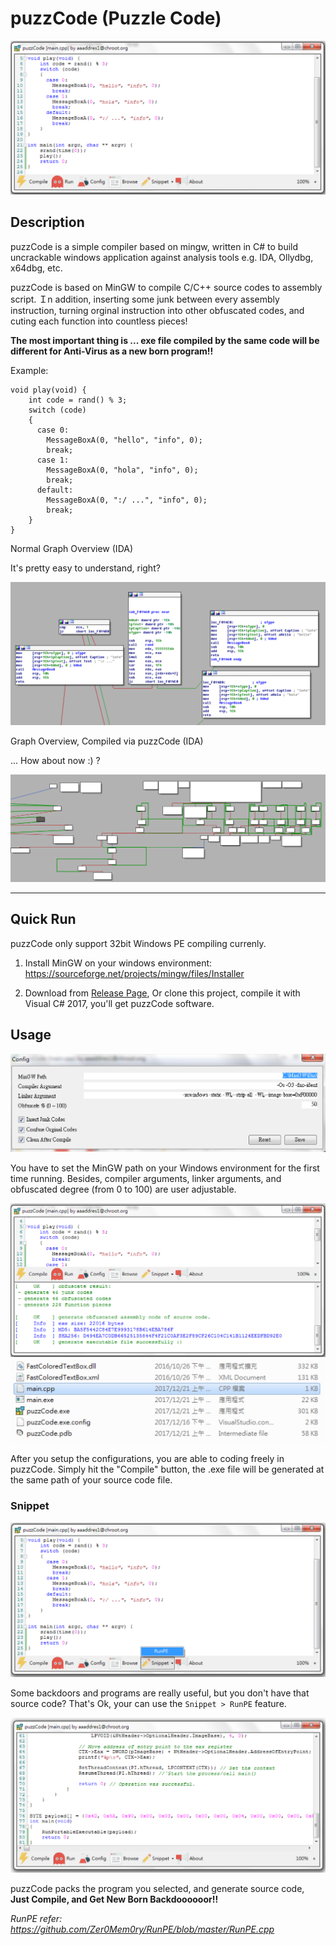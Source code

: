 # puzzCode (Puzzle Code)

![螢幕快照 2017-12-21 上午6.21.38.png](resources/02666CA47DBF6E48FF90A7D53556B865.png)

## Description

puzzCode is a simple compiler based on mingw, written in C# to build uncrackable windows application against analysis tools e.g. IDA, Ollydbg, x64dbg, etc.

puzzCode is based on MinGW to compile C/C++ source codes to assembly script. Ｉn addition, inserting some junk between every assembly instruction, turning orginal instruction into other obfuscated codes, and cuting each function into countless pieces! 

**The most important thing is ... exe file compiled by the same code will be different for Anti-Virus as a new born program!!**

Example: 
```
void play(void) {
    int code = rand() % 3;
    switch (code)
    {
      case 0:
        MessageBoxA(0, "hello", "info", 0);
        break;
      case 1:
        MessageBoxA(0, "hola", "info", 0);
        break;
      default:
        MessageBoxA(0, ":/ ...", "info", 0);
        break;
    }
}   
```

Normal Graph Overview (IDA)

It's pretty easy to understand, right?

![螢幕快照 2017-12-21 上午5.44.18.png](resources/F3D0B8CD285ECAD326C72873AA2D0146.png)

Graph Overview, Compiled via puzzCode (IDA)

... How about now :) ?

![螢幕快照 2017-12-21 上午6.16.17.png](resources/94BA0F1EF7491E9BE5F71BBE80881634.png)

---

## Quick Run

puzzCode only support 32bit Windows PE compiling currenly.

1. Install MinGW on your windows environment:
  https://sourceforge.net/projects/mingw/files/Installer

2. Download from [Release Page](https://github.com/aaaddress1/puzzCode/releases), Or clone this project, compile it with Visual C# 2017, you'll get puzzCode software.

## Usage

![螢幕快照 2017-12-21 上午5.36.29.png](resources/454D56B8EF05426D6AE99B82B2F8A166.png)

You have to set the MinGW path on your Windows environment for the first time running.
Besides,  compiler arguments, linker arguments, and obfuscated degree (from 0 to 100) are user adjustable.

![螢幕快照 2017-12-21 上午6.17.08.png](resources/89EFD46DE61B09F2793982E124C535B4.png)
![螢幕快照 2017-12-21 上午6.26.18.png](resources/D6DD734B6E8B5323148B0F707C5053B8.png)

After you setup the configurations, you are able to coding freely in puzzCode.
Simply hit the "Compile" button, the .exe file will be generated at the same path of your source code file.

### Snippet
![螢幕快照 2017-12-21 上午6.27.23.png](resources/7468CD0110210F9087DEB8A3FE84F929.png)

Some backdoors and programs are really useful, but you don't have that source code? That's Ok, your can use the `Snippet > RunPE` feature.

![螢幕快照 2017-12-21 上午6.29.06.png](resources/B123B443F08DF005A368FA6FD60B8EC9.png)

puzzCode packs the program you selected, and generate source code, **Just Compile, and Get New Born Backdoooooor!!**

*RunPE refer: https://github.com/Zer0Mem0ry/RunPE/blob/master/RunPE.cpp*

